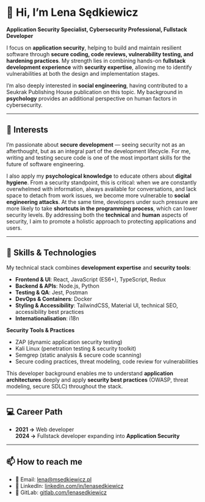 # 👋 Hi, I’m Lena Sędkiewicz

**Application Security Specialist, Cybersecurity Professional, Fullstack Developer**  

I focus on **application security**, helping to build and maintain resilient software through **secure coding, code reviews, vulnerability testing, and hardening practices**. My strength lies in combining hands-on **fullstack development experience** with **security expertise**, allowing me to identify vulnerabilities at both the design and implementation stages.

I’m also deeply interested in **social engineering**, having contributed to a Seukrak Publishing House publication on this topic. My background in **psychology** provides an additional perspective on human factors in cybersecurity.

---

## 👀 Interests  
I’m passionate about **secure development** — seeing security not as an afterthought, but as an integral part of the development lifecycle. For me, writing and testing secure code is one of the most important skills for the future of software engineering.  

I also apply my **psychological knowledge** to educate others about **digital hygiene**. From a security standpoint, this is critical: when we are constantly overwhelmed with information, always available for conversations, and lack space to detach from work issues, we become more vulnerable to **social engineering attacks**. At the same time, developers under such pressure are more likely to take **shortcuts in the programming process**, which can lower security levels. By addressing both the **technical** and **human** aspects of security, I aim to promote a holistic approach to protecting applications and users.

---

## 🌱 Skills & Technologies  
My technical stack combines **development expertise** and **security tools**:  

- **Frontend & UI**: React, JavaScript (ES6+), TypeScript, Redux  
- **Backend & APIs**: Node.js, Python  
- **Testing & QA**: Jest, Postman  
- **DevOps & Containers**: Docker  
- **Styling & Accessibility**: TailwindCSS, Material UI, technical SEO, accessibility best practices  
- **Internationalisation**: i18n  

**Security Tools & Practices**  
- ZAP (dynamic application security testing)  
- Kali Linux (penetration testing & security toolkit)  
- Semgrep (static analysis & secure code scanning)  
- Secure coding practices, threat modeling, code review for vulnerabilities  

This developer background enables me to understand **application architectures** deeply and apply **security best practices** (OWASP, threat modeling, secure SDLC) throughout the stack.  

---

## 💻 Career Path  
- **2021 →** Web developer  
**2024 →** Fullstack developer expanding into **Application Security** 
---

## 📫 How to reach me  

- 📧 Email: [lena@msedkiewicz.pl](mailto:lena@msedkiewicz.pl)  
- 💼 LinkedIn: [linkedin.com/in/lenasedkiewicz](https://www.linkedin.com/in/lenasedkiewicz/)  
- 🐙 GitLab: [gitlab.com/lenasedkiewicz](https://gitlab.com/lenasedkiewicz)  
<!---
msedkiewicz/msedkiewicz is a ✨ special ✨ repository because its `README.md` (this file) appears on your GitHub profile.
You can click the Preview link to take a look at your changes.
--->
